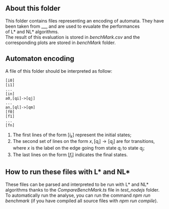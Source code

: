 ## About this folder
This folder contains files representing an encoding of automata. 
They have been taken from ___ and are used to evualate the performances  
of L* and NL* algorithms.  
The result of this evaluation is stored in *benchMark.csv* and the   
corresponding plots are stored in *benchMark* folder.  

## Automaton encoding
A file of this folder should be interpreted as follow:

```
[i0]
[i1]
...
[in]
a0,[qi]->[qj]
...
an,[ql]->[qm]
[f0]
[f1]
...
[fn]
```
1. The first lines of the form $[i_k]$ represent the initial states;
2. The second set of lines on the form $x,[q_i] \rightarrow [q_j]$ are for transitions, where $x$ is the label on the edge going from state $q_i$ to state $q_j$;
3. The last lines on the form $[f_i]$ indicates the final states.

## How to run these files with L* and NL*
These files can be parsed and interpreted to be run with L* and NL* algorithms thanks to the *CompareBenchMark.ts* file in *test_nodejs* folder.  
To automatically run the analyse, you can run the command *npm run benchmark* (if you have compiled all source files with *npm run compile*).